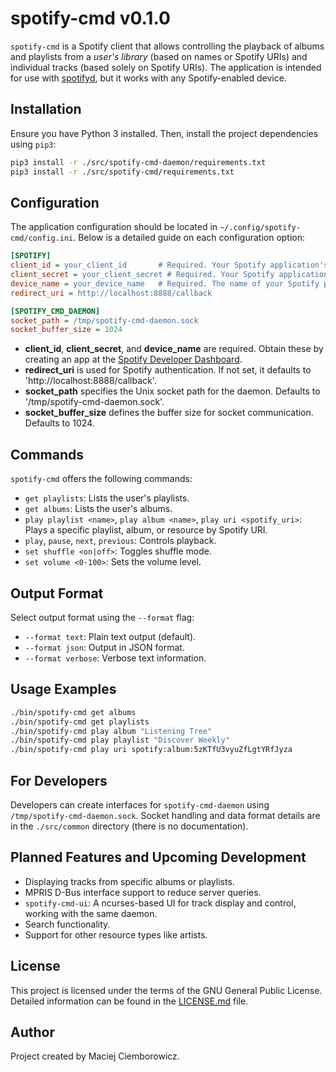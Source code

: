 # spotify-cmd v0.1.0

`spotify-cmd` is a Spotify client that allows controlling the playback of albums and playlists from a *user's library* (based on names or Spotify URIs) and individual tracks (based solely on Spotify URIs). The application is intended for use with [spotifyd](https://github.com/Spotifyd/spotifyd), but it works with any Spotify-enabled device.

## Installation

Ensure you have Python 3 installed. Then, install the project dependencies using `pip3`:

```bash
pip3 install -r ./src/spotify-cmd-daemon/requirements.txt
pip3 install -r ./src/spotify-cmd/requirements.txt
```

## Configuration

The application configuration should be located in `~/.config/spotify-cmd/config.ini`. Below is a detailed guide on each configuration option:

```ini
[SPOTIFY]
client_id = your_client_id       # Required. Your Spotify application's client ID.
client_secret = your_client_secret # Required. Your Spotify application's client secret.
device_name = your_device_name   # Required. The name of your Spotify playback device.
redirect_uri = http://localhost:8888/callback

[SPOTIFY_CMD_DAEMON]
socket_path = /tmp/spotify-cmd-daemon.sock
socket_buffer_size = 1024
```

* **client_id**, **client_secret**, and **device_name** are required. Obtain these by creating an app at the [Spotify Developer Dashboard](https://developer.spotify.com/dashboard/applications).
* **redirect_uri** is used for Spotify authentication. If not set, it defaults to 'http://localhost:8888/callback'.
* **socket_path** specifies the Unix socket path for the daemon. Defaults to '/tmp/spotify-cmd-daemon.sock'.
* **socket_buffer_size** defines the buffer size for socket communication. Defaults to 1024.

## Commands

`spotify-cmd` offers the following commands:

* `get playlists`: Lists the user's playlists.
* `get albums`: Lists the user's albums.
* `play playlist <name>`, `play album <name>`, `play uri <spotify_uri>`: Plays a specific playlist, album, or resource by Spotify URI.
* `play`, `pause`, `next`, `previous`: Controls playback.
* `set shuffle <on|off>`: Toggles shuffle mode.
* `set volume <0-100>`: Sets the volume level.

## Output Format

Select output format using the `--format` flag:

* `--format text`: Plain text output (default).
* `--format json`: Output in JSON format.
* `--format verbose`: Verbose text information.

## Usage Examples

``` bash
./bin/spotify-cmd get albums
./bin/spotify-cmd get playlists
./bin/spotify-cmd play album "Listening Tree"
./bin/spotify-cmd play playlist "Discover Weekly"
./bin/spotify-cmd play uri spotify:album:5zKTfU3vyuZfLgtYRfJyza
```

## For Developers

Developers can create interfaces for `spotify-cmd-daemon` using `/tmp/spotify-cmd-daemon.sock`. Socket handling and data format details are in the `./src/common` directory (there is no documentation).

## Planned Features and Upcoming Development

* Displaying tracks from specific albums or playlists.
* MPRIS D-Bus interface support to reduce server queries.
* `spotify-cmd-ui`: A ncurses-based UI for track display and control, working with the same daemon.
* Search functionality.
* Support for other resource types like artists.

## License

This project is licensed under the terms of the GNU General Public License. Detailed information can be found in the [LICENSE.md](LICENSE.md) file.

## Author

Project created by Maciej Ciemborowicz.
